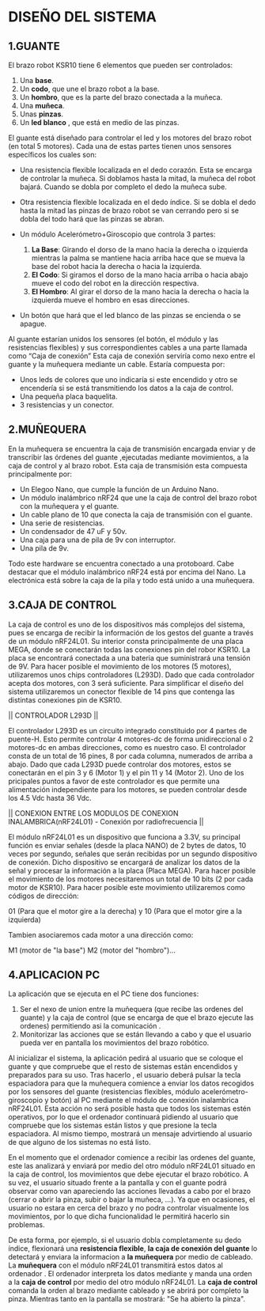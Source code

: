 # DISEÑO DEL SISTEMA
## 1.GUANTE
  El brazo robot KSR10 tiene 6 elementos que pueden ser controlados: 
 
 1.	 Una **base**.
 2.	 Un **codo**, que une el brazo robot a la base.
 3.	 Un **hombro**, que es la parte del brazo conectada a la muñeca.
 4.	 Una **muñeca**.
 5.	 Unas **pinzas**.
 6.	 Un **led blanco** , que está en medio de las pinzas.
  
  El guante está diseñado para controlar el led y los motores del brazo robot (en total 5 motores). 
  Cada una de estas partes tienen unos sensores específicos los cuales son:

  *	 Una resistencia flexible localizada en el dedo corazón. Esta se encarga de controlar la muñeca. Si doblamos hasta la mitad, 
         la muñeca del robot bajará. Cuando se dobla por completo el dedo la muñeca sube.
  *	 Otra resistencia flexible localizada en el dedo índice. 
         Si se dobla el dedo hasta la mitad las pinzas de brazo robot se van cerrando pero si se dobla del todo hará que las pinzas se abran.
  *	 Un módulo Acelerómetro+Giroscopio que controla 3 partes:
     1. **La Base**: Girando el dorso de la mano hacia la derecha o izquierda mientras la palma se mantiene hacia arriba hace que se mueva la base del robot hacia la derecha o hacia la izquierda.
     2. **El Codo**: Si giramos el dorso de la mano hacia arriba o hacia abajo mueve el codo del robot en la dirección respectiva.
     3. **El Hombro**: Al girar el dorso de la mano hacia la derecha o hacia la izquierda mueve el hombro en esas direcciones.
     
  *	 Un botón que hará que el led blanco de las pinzas se encienda o se apague.
  
  Al guante estarían unidos los sensores (el botón, el módulo y las resistencias flexibles) y sus correspondientes cables a una parte llamada como “Caja de conexión”
  Esta caja de conexión serviría como nexo entre el guante y la muñequera mediante un cable. Estaría compuesta por:
  * Unos leds de colores que uno indicaría si este encendido y otro se encendería si se está transmitiendo los datos a la caja de control.
  * Una pequeña placa baquelita.
  * 3 resistencias y un conector.

## 2.MUÑEQUERA
  En la muñequera se encuentra la caja de transmisión encargada enviar y de transcribir las órdenes del guante
  ,ejecutadas mediante movimientos, a la caja de control y al brazo robot.
  Esta caja de transmisión esta compuesta principalmente por:
  
  *	 Un Elegoo Nano, que cumple la función de un Arduino Nano. 
  *	 Un módulo inalámbrico nRF24 que une la caja de control del brazo robot con la muñequera y el guante.
  *	 Un cable plano de 10 que conecta la caja de transmisión con el guante.
  *	 Una serie de resistencias.
  *	 Un condensador de 47 uF y 50v.
  *	 Una caja para una de pila de 9v con interruptor.
  *	 Una  pila de 9v. 
 
  Todo este hardware se encuentra conectado a una protoboard. 
  Cabe destacar que el módulo inalámbrico nRF24 está por encima del Nano.
  La electrónica está sobre la caja de la pila y todo está unido a una muñequera.     
                                                                                                                                                            
 
## 3.CAJA DE CONTROL

  La caja de control es uno de los dispositivos más complejos del sistema, pues se encarga de recibir la información de los gestos del guante a través de un módulo nRF24L01.
  Su interior consta principalmente de una placa MEGA, donde se conectarán todas las conexiones pin del robor KSR10. La placa se encontrará conectada a una bateria que 
  suministrará una tensión de 9V. Para hacer posible el movimiento de los motores (5 motores), utilizaremos unos chips controladores (L293D). Dado que cada controlador acepta 
  dos motores, con 3 será suficiente. Para simplificar el diseño del sistema utilizaremos un conector flexible de 14 pins que contenga las distintas conexiones pin de KSR10.
  
|| CONTROLADOR L293D ||

  El controlador L293D es un circuito integrado constituido por 4 partes de puente-H. Esto permite controlar 4 motores-dc de forma unidireccional o 2 motores-dc en ambas
  direcciones, como es nuestro caso. El controlador consta de un total de 16 pines, 8 por cada columna, numerados de arriba a abajo. Dado que cada L293D puede controlar
  dos motores, estos se conectarán en el pin 3 y 6 (Motor 1) y el pin 11 y 14 (Motor 2). Uno de los pricipales puntos a favor de este controlador es que permite una alimentación
  independiente para los motores, se pueden controlar desde los 4.5 Vdc hasta 36 Vdc.
  
|| CONEXION ENTRE LOS MODULOS DE CONEXION INALAMBRICA(nRF24L01) - Conexión por radiofrecuencia ||

  El módulo nRF24L01 es un dispositivo que funciona a 3.3V, su principal función es enviar señales (desde la placa NANO) de 2 bytes de datos, 10 veces por segundo, señales que
  serán recibidas por un segundo dispositivo de conexión. Dicho dispositivo se encargará de analizar los datos de la señal y procesar la información a la placa (Placa MEGA).
  Para hacer posible el movimiento de los motores necesitaremos un total de 10 bits (2 por cada motor de KSR10). Para hacer posible este movimiento utilizaremos como códigos
  de dirección: 
  
  01 (Para que el motor gire a la derecha) y 10 (Para que el motor gire a la izquierda)
  
  Tambien asociaremos cada motor a una dirección como: 
  
  M1 (motor de "la base") M2 (motor del "hombro")... 


## 4.APLICACION PC
 La aplicación que se ejecuta en el PC tiene dos funciones: 
 1. Ser el nexo de union entre la muñequera (que recibe las ordenes del guante) y la caja de control (que se encarga de que el brazo ejecute las ordenes) permitiendo  asi  la comunicación . 
 2. Monitorizar las acciones que se están llevando a cabo y que el usuario pueda ver en pantalla los movimientos del brazo robótico. 
 
 Al inicializar el sistema, la aplicación pedirá al usuario que se coloque el guante y que compruebe que el resto de sistemas están encendidos y preparados para su uso. 
 Tras hacerlo , el usuario deberá pulsar la tecla espaciadora para que la muñequera comience a enviar los datos recogidos por los sensores del guante (resistencias flexibles, 
 módulo acelerómetro-giroscopio y botón) al PC mediante el módulo de conexión inalambrica nRF24L01. 
 Esta acción no será posible hasta que todos los sistemas estén operativos, por lo que el ordenador continuará pidiendo al usuario que compruebe que los sistemas están listos y que presione la tecla espaciadora. Al mismo tiempo, mostrará un mensaje advirtiendo al usuario de que alguno de los sistemas no está listo.
 
 En el momento que el ordenador comience a recibir las ordenes del guante, este las analizará y enviará por medio del otro módulo nRF24L01 situado en la caja de
 control, los movimientos que debe ejecutar el brazo robótico. 
 A su vez, el usuario situado frente a la pantalla y con el guante podrá observar como van apareciendo las acciones llevadas a cabo por el brazo (cerrar o abrir la pinza, subir o bajar la muñeca, ...). 
 Ya que en ocasiones,  el usuario no estara en cerca del brazo y no podra controlar visualmente los movimientos, por lo que dicha funcionalidad le permitirá hacerlo sin problemas. 
 
 De esta forma, por ejemplo, si el usuario dobla completamente su dedo índice, flexionará una **resistencia flexible**, **la caja de conexión del guante** lo detectará y enviara la informacion a **la muñequera** por medio de cableado. 
 La **muñequera** con el módulo nRF24L01 transmitirá estos datos al ordenador . El ordenador interpreta los datos mediante y manda una orden a la **caja de control** por medio del otro módulo nRF24L01. 
 La **caja de control** comanda la orden al brazo mediante cableado y se abrirá por completo la pinza.  Mientras tanto en la pantalla se mostrará: "Se ha abierto la pinza".
